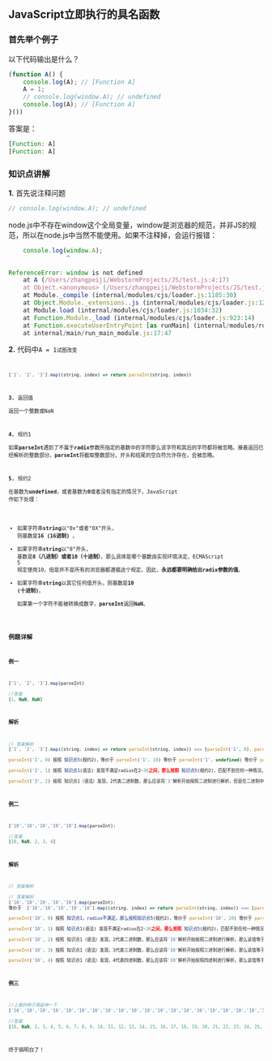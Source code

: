 ## JavaScript立即执行的具名函数 


### 首先举个例子    

以下代码输出是什么？ 
```JavaScript
(function A() {
    console.log(A); // [Function A]
    A = 1;
    // console.log(window.A); // undefined
    console.log(A); // [Function A]
}())
```

答案是：  
```JavaScript
[Function: A]
[Function: A]
```


### 知识点讲解
**1.** 首先说注释问题  
```JavaScript
// console.log(window.A); // undefined 
```
node.js中不存在window这个全局变量，window是浏览器的规范，并非JS的规范，所以在node.js中当然不能使用。如果不注释掉，会运行报错：  
```JavaScript
    console.log(window.A);
                ^

ReferenceError: window is not defined
    at A (/Users/zhangpeiji/WebstormProjects/JS/test.js:4:17)
    at Object.<anonymous> (/Users/zhangpeiji/WebstormProjects/JS/test.js:6:2)
    at Module._compile (internal/modules/cjs/loader.js:1185:30)
    at Object.Module._extensions..js (internal/modules/cjs/loader.js:1205:10)
    at Module.load (internal/modules/cjs/loader.js:1034:32)
    at Function.Module._load (internal/modules/cjs/loader.js:923:14)
    at Function.executeUserEntryPoint [as runMain] (internal/modules/run_main.js:71:12)
    at internal/main/run_main_module.js:17:47 
```

**2.** 代码中<code>A = 1<code>试图改变  
```JavaScript
['1', '2', '3'].map((string, index) => return parseInt(string, index)) 
```


**3.** 返回值  
返回一个整数或NaN


**4.** 规约1  
如果**parseInt**遇到了不属于**radix**参数所指定的基数中的字符那么该字符和其后的字符都将被忽略。接着返回已经解析的整数部分。**parseInt**将截取整数部分。开头和结尾的空白符允许存在，会被忽略。


**5.** 规约2  
在基数为**undefined**，或者基数为**0**或者没有指定的情况下，JavaScript 作如下处理：  
* 如果字符串**string**以"0x"或者"0X"开头, 则基数是**16 (16进制)** 。 
* 如果字符串**string**以"0"开头, 基数是**8（八进制）或者10（十进制）**，那么具体是哪个基数由实现环境决定。ECMAScript 5 规定使用10，但是并不是所有的浏览器都遵循这个规定。因此，**永远都要明确给出radix参数的值**。  
* 如果字符串**string**以其它任何值开头，则基数是**10 (十进制)**。  
如果第一个字符不能被转换成数字，**parseInt**返回**NaN**。


### 例题详解
**例一**  
```JavaScript
['1', '2', '3'].map(parseInt)  

//答案  
[1, NaN, NaN]
```

**解析**  
```JavaScript
// 答案解析  
['1', '2', '3'].map((string, index) => return parseInt(string, index)) === [parseInt('1', 0), parseInt('2', 1), parseInt('3', 2)]  

parseInt('1', 0) 按照 知识点5(规约2)，等价于 parseInt('1', 10) 等价于 parseInt('1', undefined) 等价于 parseInt('1') === 1  

parseInt('2', 1) 按照 知识点1(语法) 发现不满足radius在2~36之间，那么按照 知识点5(规约2)，匹配不到任何一种情况，按照知识点2，无法返回整数，那么就只能返回NaN  

parseInt('3', 2) 按照 知识点1（语法）发现，2代表二进制数，那么应该将'3'解析开始按照二进制进行解析，但是在二进制中，只能识别0和1,3是无法被识别的，所以返回NaN
```

**例二**  
```JavaScript
['10','10','10','10','10'].map(parseInt); 

//答案  
[10, NaN, 2, 3, 4]
```

**解析**  
```JavaScript
// 答案解析  

// 答案解析
['10','10','10','10','10'].map(parseInt); 
等价于  ['10','10','10','10','10'].map((string, index) => return parseInt(string, index)) === [parseInt('10', 0), parseInt('10', 1), parseInt('10', 2), parseInt('10', 3), parseInt('10', 4)]

parseInt('10', 0) 按照 知识点1，radius不满足，那么按照知识点5(规约2)，等价于 parseInt('10', 10) 等价于 parseInt('10', undefined) 等价于 parseInt('10') === 10

parseInt('10', 1) 按照 知识点1(语法) 发现不满足radius在2~36之间，那么按照 知识点5(规约2)，匹配不到任何一种情况，按照知识点2，无法返回整数，那么就只能返回NaN 

parseInt('10', 2) 按照 知识点1（语法）发现，2代表二进制数，那么应该将'10'解析开始按照二进制进行解析，那么该值等于 1* 2 + 0 * 1 = 2;也就是  1 * 2的1次方 + 0 * 2 的 0次方

parseInt('10', 3) 按照 知识点1（语法）发现，3代表三进制数，那么应该将'10'解析开始按照三进制进行解析，那么该值等于 1* 3 + 0 * 1 = 3;也就是  1 * 3的1次方 + 0 * 3 的 0次方

parseInt('10', 4) 按照 知识点1（语法）发现，4代表四进制数，那么应该将'10'解析开始按照四进制进行解析，那么该值等于 1* 4+ 0 * 1 = 4;也就是  1 * 4的1次方 + 0 * 4 的 0次方
```


**例三**  
```JavaScript
//上面的例子再延伸一下
['10','10','10','10','10','10','10','10','10','10','10','10','10','10','10','10','10','10','10','10','10','10','10','10','10','10','10','10','10','10','10','10','10','10','10','10','10','10','10','10','10','10'].map(parseInt);

//答案  
[10, NaN, 2, 3, 4, 5, 6, 7, 8, 9, 10, 11, 12, 13, 14, 15, 16, 17, 18, 19, 20, 21, 22, 23, 24, 25, 26, 27, 28, 29, 30, 31, 32, 33, 34, 35, 36, NaN, NaN, NaN, NaN, NaN]
```

终于搞明白了！

